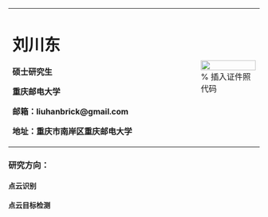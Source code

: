 <table border="0">
  <tr>
    <td width="75%">
      <h1>刘川东</h1>
      <p><b>硕士研究生</b></p>
      <p><b>重庆邮电大学</b></p>
      <p><b>邮箱：liuhanbrick@gmail.com</b></p>
      <p><b>地址：重庆市南岸区重庆邮电大学</b></p>
    </td>
    <td width="25%">
      <img src="/zhengjianzhao.jpg" width="100%">      % 插入证件照代码
    </td>
  </tr>
</table>

### 研究方向：
#### 点云识别
#### 点云目标检测
